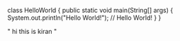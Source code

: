 class HelloWorld {
    public static void main(String[] args) {
        System.out.println("Hello World!"); 
        // Hello World!
    }
}

" hi this is kiran "
